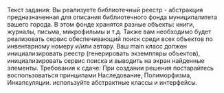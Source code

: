 Текст задания:
Вы реализуете библиотечный реестр - абстракция предназначенная для описания библиотечного фонда муниципалитета вашего города. 
В этом фонде хранятся разные объекты: книги, журналы, письма, микрофильмы и т.д.
Также вам необходимо будет реализовать сервис обеспечивающий поиск среди всех объектов по инвентарному номеру и/или автору. 
Ваш main класс должен инициализировать реестр (генерировать экземпляры объектов), инициализировать сервис поиска и выводить на экран найденные элементы.
Требования к сдаче: 
При создании решения постарайтесь воспользоваться принципами Наследование, Полиморфизма, Инкапсуляции. используйте абстрактные классы и интерфейсы.
